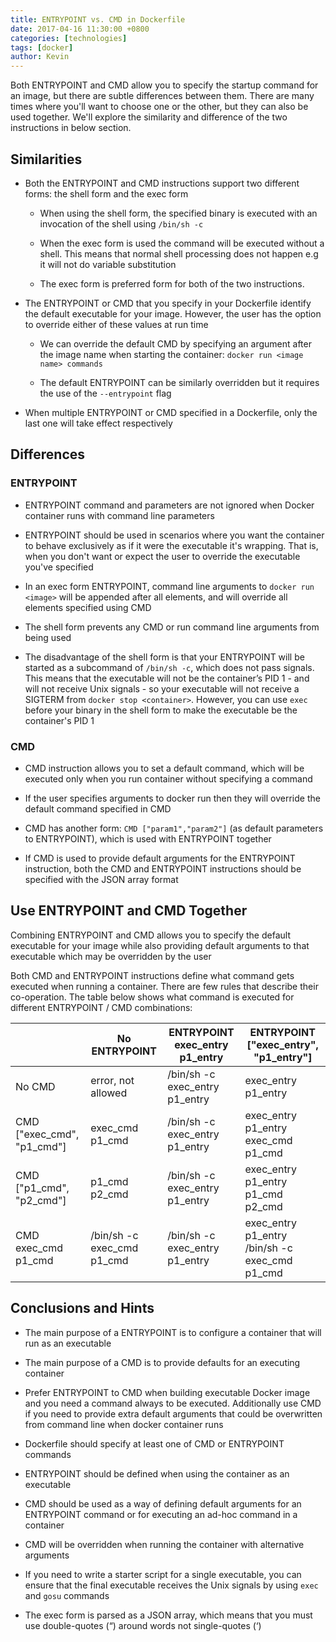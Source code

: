 ```yaml
---
title: ENTRYPOINT vs. CMD in Dockerfile
date: 2017-04-16 11:30:00 +0800
categories: [technologies]
tags: [docker]
author: Kevin
---
```


Both ENTRYPOINT and CMD allow you to specify the startup command for an image, but there are subtle differences between them. There are many times where you'll want to choose one or the other, but they can also be used together. We'll explore the similarity and difference of the two instructions in below section.

## Similarities

* Both the ENTRYPOINT and CMD instructions support two different forms: the shell form and the exec form

    - When using the shell form, the specified binary is executed with an invocation of the shell using `/bin/sh -c`

    - When the exec form is used the command will be executed without a shell. This means that normal shell processing does not happen e.g it will not do variable substitution

    - The exec form is preferred form for both of the two instructions.
    

* The ENTRYPOINT or CMD that you specify in your Dockerfile identify the default executable for your image. However, the user has the option to override either of these values at run time

    - We can override the default CMD by specifying an argument after the image name when starting the container: `docker run <image name> commands`
    
    - The default ENTRYPOINT can be similarly overridden but it requires the use of the `--entrypoint` flag

* When multiple ENTRYPOINT or CMD specified in a Dockerfile, only the last one will take effect respectively

## Differences

### ENTRYPOINT

* ENTRYPOINT command and parameters are not ignored when Docker container runs with command line parameters
 
* ENTRYPOINT should be used in scenarios where you want the container to behave exclusively as if it were the executable it's wrapping. That is, when you don't want or expect the user to override the executable you've specified

* In an exec form ENTRYPOINT, command line arguments to `docker run <image>` will be appended after all elements, and will override all elements specified using CMD

* The shell form prevents any CMD or run command line arguments from being used

* The disadvantage of the shell form is that your ENTRYPOINT will be started as a subcommand of `/bin/sh -c`, which does not pass signals. This means that the executable will not be the container’s PID 1 - and will not receive Unix signals - so your executable will not receive a SIGTERM from `docker stop <container>`. However, you can use `exec` before your binary in the shell form to make the executable be the container's PID 1

### CMD

* CMD instruction allows you to set a default command, which will be executed only when you run container without specifying a command

* If the user specifies arguments to docker run then they will override the default command specified in CMD

* CMD has another form: `CMD ["param1","param2"]` (as default parameters to ENTRYPOINT), which is used with ENTRYPOINT together 

* If CMD is used to provide default arguments for the ENTRYPOINT instruction, both the CMD and ENTRYPOINT instructions should be specified with the JSON array format

## Use ENTRYPOINT and CMD Together

Combining ENTRYPOINT and CMD allows you to specify the default executable for your image while also providing default arguments to that executable which may be overridden by the user

Both CMD and ENTRYPOINT instructions define what command gets executed when running a container. There are few rules that describe their co-operation. The table below shows what command is executed for different ENTRYPOINT / CMD combinations:

|                             | No ENTRYPOINT               | ENTRYPOINT exec_entry p1_entry  | ENTRYPOINT ["exec_entry", "p1_entry"]             |
|-----------------------------|-----------------------------|---------------------------------|---------------------------------------------------|
| No CMD                      | error, not allowed          | /bin/sh -c exec\_entry p1_entry | exec\_entry p1_entry                              |
| CMD ["exec_cmd", "p1_cmd"]  | exec\_cmd p1_cmd            | /bin/sh -c exec\_entry p1_entry | exec\_entry p1\_entry exec\_cmd p1_cmd            |
| CMD ["p1_cmd", "p2_cmd"]    | p1\_cmd p2_cmd              | /bin/sh -c exec\_entry p1_entry | exec\_entry p1\_entry p1\_cmd p2_cmd              |
| CMD exec\_cmd p1_cmd        | /bin/sh -c exec\_cmd p1_cmd | /bin/sh -c exec\_entry p1_entry | exec\_entry p1\_entry /bin/sh -c exec\_cmd p1_cmd |




## Conclusions and Hints

* The main purpose of a ENTRYPOINT is to configure a container that will run as an executable

* The main purpose of a CMD is to provide defaults for an executing container

* Prefer ENTRYPOINT to CMD when building executable Docker image and you need a command always to be executed. Additionally use CMD if you need to provide extra default arguments that could be overwritten from command line when docker container runs

* Dockerfile should specify at least one of CMD or ENTRYPOINT commands

* ENTRYPOINT should be defined when using the container as an executable

* CMD should be used as a way of defining default arguments for an ENTRYPOINT command or for executing an ad-hoc command in a container

* CMD will be overridden when running the container with alternative arguments

* If you need to write a starter script for a single executable, you can ensure that the final executable receives the Unix signals by using `exec` and `gosu` commands

* The exec form is parsed as a JSON array, which means that you must use double-quotes (“) around words not single-quotes (‘)


